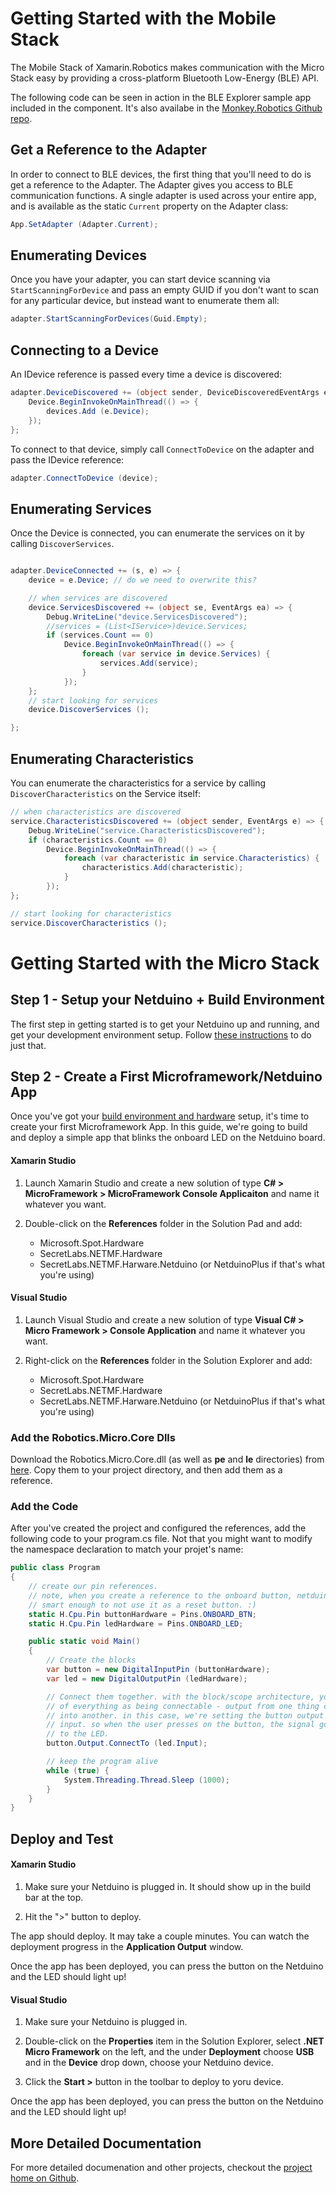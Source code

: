 # Getting Started with the Mobile Stack

The Mobile Stack of Xamarin.Robotics makes communication with the Micro Stack easy by providing a cross-platform Bluetooth Low-Energy (BLE) API.

The following code can be seen in action in the BLE Explorer sample app included in the component. It's also availabe in the [Monkey.Robotics Github repo](https://github.com/xamarin/Monkey.Robotics/tree/master/Sample%20Apps/BLE%20Explorer).

## Get a Reference to the Adapter

In order to connect to BLE devices, the first thing that you'll need to do is get a  reference to the Adapter. The Adapter gives you access to BLE communication functions. A single adapter is used across your entire app, and is available as the static `Current` property on the Adapter class:

```csharp
App.SetAdapter (Adapter.Current);
```

## Enumerating Devices

Once you have your adapter, you can start device scanning via `StartScanningForDevice` and pass an empty GUID if you don't want to scan for any particular device, but instead want to enumerate them all:

```csharp
adapter.StartScanningForDevices(Guid.Empty);

```

## Connecting to a Device

An IDevice reference is passed every time a device is discovered:


```csharp
adapter.DeviceDiscovered += (object sender, DeviceDiscoveredEventArgs e) => {
	Device.BeginInvokeOnMainThread(() => {
		devices.Add (e.Device);
	});
};
```

To connect to that device, simply call `ConnectToDevice` on the adapter and pass the IDevice reference:

```csharp
adapter.ConnectToDevice (device); 
```

## Enumerating Services

Once the Device is connected, you can enumerate the services on it by calling `DiscoverServices`.

```csharp

adapter.DeviceConnected += (s, e) => {
	device = e.Device; // do we need to overwrite this?

	// when services are discovered
	device.ServicesDiscovered += (object se, EventArgs ea) => {
		Debug.WriteLine("device.ServicesDiscovered");
		//services = (List<IService>)device.Services;
		if (services.Count == 0)
			Device.BeginInvokeOnMainThread(() => {
				foreach (var service in device.Services) {
					services.Add(service);
				}
			});
	};
	// start looking for services
	device.DiscoverServices ();

};
```

## Enumerating Characteristics

You can enumerate the characteristics for a service by calling `DiscoverCharacteristics` on the Service itself:

```csharp
// when characteristics are discovered
service.CharacteristicsDiscovered += (object sender, EventArgs e) => {
	Debug.WriteLine("service.CharacteristicsDiscovered");
	if (characteristics.Count == 0)
		Device.BeginInvokeOnMainThread(() => {
			foreach (var characteristic in service.Characteristics) {
				characteristics.Add(characteristic);
			}
		});
};

// start looking for characteristics
service.DiscoverCharacteristics ();

```



# Getting Started with the Micro Stack

## Step 1 - Setup your Netduino + Build Environment

The first step in getting started is to get your Netduino up and running, and get your development environment setup. Follow [these instructions](https://github.com/xamarin/Monkey.Robotics/blob/master/Getting%20Started/ConfiguringBuildEnv.md) to do just that.

## Step 2 - Create a First Microframework/Netduino App

Once you've got your [build environment and hardware](https://github.com/xamarin/Xamarin.Robotics/blob/master/Getting%20Started/SettingUpYourNetduino.md) setup, it's time to create your first Microframework App. In this guide, we're going to build and deploy a simple app that blinks the onboard LED on the Netduino board.

#### Xamarin Studio

 1. Launch Xamarin Studio and create a new solution of type **C# > MicroFramework > MicroFramework Console Applicaiton** and name it whatever you want.

 2. Double-click on the **References** folder in the Solution Pad and add:
 	* Microsoft.Spot.Hardware
 	* SecretLabs.NETMF.Hardware
 	* SecretLabs.NETMF.Harware.Netduino (or NetduinoPlus if that's what you're using)
 	
#### Visual Studio

 1. Launch Visual Studio and create a new solution of type **Visual C# > Micro Framework > Console Application** and name it whatever you want.
 
2. Right-click on the **References** folder in the Solution Explorer and add:
 	* Microsoft.Spot.Hardware
 	* SecretLabs.NETMF.Hardware
 	* SecretLabs.NETMF.Harware.Netduino (or NetduinoPlus if that's what you're using)


### Add the Robotics.Micro.Core Dlls

Download the Robotics.Micro.Core.dll (as well as **pe** and **le** directories) from [here](https://github.com/xamarin/Monkey.Robotics/tree/master/Binaries). Copy them to your project directory, and then add them as a reference.

### Add the Code

After you've created the project and configured the references, add the following code to your program.cs file. Not that you might want to modify the namespace declaration to match your projet's name:

```csharp
public class Program
{
	// create our pin references.
	// note, when you create a reference to the onboard button, netduino is 
	// smart enough to not use it as a reset button. :)
	static H.Cpu.Pin buttonHardware = Pins.ONBOARD_BTN;
	static H.Cpu.Pin ledHardware = Pins.ONBOARD_LED;

	public static void Main()
	{
		// Create the blocks
		var button = new DigitalInputPin (buttonHardware);
		var led = new DigitalOutputPin (ledHardware);

		// Connect them together. with the block/scope architecture, you can think
		// of everything as being connectable - output from one thing can be piped
		// into another. in this case, we're setting the button output to the LED
		// input. so when the user presses on the button, the signal goes straight
		// to the LED.
		button.Output.ConnectTo (led.Input);

		// keep the program alive
		while (true) {
			System.Threading.Thread.Sleep (1000);
		}
	}
}

``` 

## Deploy and Test

#### Xamarin Studio

 1. Make sure your Netduino is plugged in. It should show up in the build bar at the top.

 2. Hit the ">" button to deploy.
 
The app should deploy. It may take a couple minutes. You can watch the deployment progress in the **Application Output** window.

Once the app has been deployed, you can press the button on the Netduino and the LED should light up!

 
#### Visual Studio

 1. Make sure your Netduino is plugged in.
  	
 2. Double-click on the **Properties** item in the Solution Explorer, select **.NET Micro Framework** on the left, and the under **Deployment** choose **USB** and in the **Device** drop down, choose your Netduino device.

 3. Click the **Start >** button in the toolbar to deploy to yoru device.
 
Once the app has been deployed, you can press the button on the Netduino and the LED should light up!


## More Detailed Documentation

For more detailed documenation and other projects, checkout the [project home on Github](https://github.com/xamarin/Monkey.Robotics).
